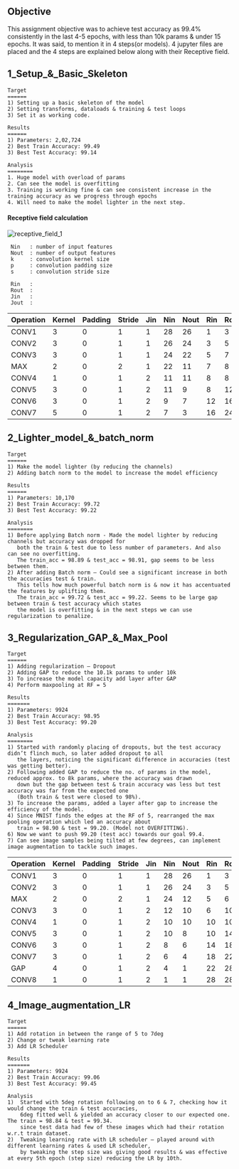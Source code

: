 ## Objective

This assignment objective was to achieve test accuracy as 99.4% consistently in the last 4-5 epochs, with less than 10k params & under 15 epochs. It was said, to mention it in 4 steps(or models). 4 jupyter files are placed and the 4 steps are explained below along with their Receptive field.

1_Setup_&_Basic_Skeleton
-----------------------------
    Target
    ======
    1) Setting up a basic skeleton of the model
    2) Setting transforms, dataloads & training & test loops
    3) Set it as working code.

    Results
    ======
    1) Parameters: 2,02,724
    2) Best Train Accuracy: 99.49
    3) Best Test Accuracy: 99.14
    
    Analysis
    ========
    1. Huge model with overload of params
    2. Can see the model is overfitting
    3. Training is working fine & can see consistent increase in the training accuracy as we progress through epochs
    4. Will need to make the model lighter in the next step.
    
#### Receptive field calculation

![receptive_field_1](https://user-images.githubusercontent.com/47082769/120853343-18b33d00-c599-11eb-859a-41e07ebd6feb.JPG)

 
     Nin   : number of input features
     Nout  : number of output features
     k     : convolution kernel size
     p     : convolution padding size
     s     : convolution stride size

     Rin   : 
     Rout  :
     Jin   :
     Jout  :
 
 
| Operation | Kernel | Padding | Stride | Jin | Nin | Nout | Rin| Rout | Jout |
|-----------|--------|---------|--------|-----|-----|------|----|----- | -----|
| CONV1     |   3    |    0    |    1   |  1  |  28 |  26  |  1 |  3   |   1  |
| CONV2     |   3    |    0    |    1   |  1  |  26 |  24  |  3 |  5   |   1  |
| CONV3     |   3    |    0    |    1   |  1  |  24 |  22  |  5 |  7   |   1  |
| MAX       |   2    |    0    |    2   |  1  |  22 |  11  |  7 |  8   |   2  |
| CONV4     |   1    |    0    |    1   |  2  |  11 |  11  |  8 |  8   |   2  |
| CONV5     |   3    |    0    |    1   |  2  |  11 |  9   |  8 |  12  |   2  |
| CONV6     |   3    |    0    |    1   |  2  |  9  |  7   | 12 |  16  |   2  |
| CONV7     |   5    |    0    |    1   |  2  |  7  |  3   | 16 |  24  |   2  |


2_Lighter_model_&_batch_norm
----------------------------

    Target
    ======
    1) Make the model lighter (by reducing the channels)
    2) Adding batch norm to the model to increase the model efficiency

    Results
    ======
    1) Parameters: 10,170
    2) Best Train Accuracy: 99.72
    3) Best Test Accuracy: 99.22

    Analysis
    ========
    1) Before applying Batch norm - Made the model lighter by reducing channels but accuracy was dropped for 
       both the train & test due to less number of parameters. And also can see no overfitting. 
       The train_acc = 98.89 & test_acc = 98.91, gap seems to be less between them.
    2) After adding Batch norm – Could see a significant increase in both the accuracies test & train. 
       This tells how much powerful batch norm is & now it has accentuated the features by uplifting them.
       The train_acc = 99.72 & test_acc = 99.22. Seems to be large gap between train & test accuracy which states 
       the model is overfitting & in the next steps we can use regularization to penalize.
   

3_Regularization_GAP_&_Max_Pool
------------------------------

    Target
    ======
    1) Adding regularization – Dropout
    2) Adding GAP to reduce the 10.1k params to under 10k
    3) To increase the model capacity add layer after GAP
    4) Perform maxpooling at RF = 5

    Results
    =======
    1) Parameters: 9924
    2) Best Train Accuracy: 98.95
    3) Best Test Accuracy: 99.20

    Analysis
    ========
    1) Started with randomly placing of dropouts, but the test accuracy didn’t flinch much, so later added dropout to all 
       the layers, noticing the significant difference in accuracies (test was getting better).
    2) Following added GAP to reduce the no. of params in the model, reduced approx. to 8k params, where the accuracy was drawn 
       down but the gap between test & train accuracy was less but test accuracy was far from the expected one 
       (Both train & test were closed to 98%).
    3) To increase the params, added a layer after gap to increase the efficiency of the model. 
    4) Since MNIST finds the edges at the RF of 5, rearranged the max pooling operation which led an accuracy about
       train = 98.90 & test = 99.20. (Model not OVERFITTING).
    6) Now we want to push 99.20 (test acc) towards our goal 99.4.
    7) Can see image samples being tilted at few degrees, can implement image augmentation to tackle such images.


| Operation | Kernel | Padding | Stride | Jin | Nin | Nout | Rin| Rout | Jout |
|-----------|--------|---------|--------|-----|-----|------|----|----- | -----|
| CONV1     |   3    |    0    |    1   |  1  |  28 |  26  |  1 |  3   |   1  |
| CONV2     |   3    |    0    |    1   |  1  |  26 |  24  |  3 |  5   |   1  |
| MAX       |   2    |    0    |    2   |  1  |  24 |  12  |  5 |  6   |   2  |
| CONV3     |   3    |    0    |    1   |  2  |  12 |  10  |  6 |  10  |   2  |
| CONV4     |   1    |    0    |    1   |  2  |  10 |  10  | 10 |  10  |   2  |
| CONV5     |   3    |    0    |    1   |  2  |  10 |  8   | 10 |  14  |   2  |
| CONV6     |   3    |    0    |    1   |  2  |  8  |  6   | 14 |  18  |   2  |
| CONV7     |   3    |    0    |    1   |  2  |  6  |  4   | 18 |  22  |   2  |
| GAP       |   4    |    0    |    1   |  2  |  4  |  1   | 22 |  28  |   2  |
| CONV8     |   1    |    0    |    1   |  2  |  1  |  1   | 28 |  28  |   2  |


4_Image_augmentation_LR
------------------------

    Target
    ======
    1) Add rotation in between the range of 5 to 7deg
    2) Change or tweak learning rate
    3) Add LR Scheduler

    Results
    =======
    1) Parameters: 9924
    2) Best Train Accuracy: 99.06
    3) Best Test Accuracy: 99.45

    Analysis
    1)	Started with 5deg rotation following on to 6 & 7, checking how it would change the train & test accuracies, 
        6deg fitted well & yielded an accuracy closer to our expected one. The train = 98.84 & test = 99.34. 
        since test data had few of these images which had their rotation w.r.t train dataset.
    2)	Tweaking learning rate with LR scheduler – played around with different learning rates & used LR scheduler, 
        by tweaking the step size was giving good results & was effective at every 5th epoch (step size) reducing the LR by 10th.





